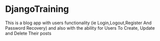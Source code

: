 # DjangoTraining

This is a blog app with users functionality 
(ie Login,Logout,Register And Password Recovery) and also with the ability for Users To Create, Update and Delete Their posts
